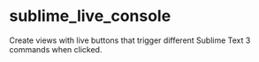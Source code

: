 sublime_live_console
====================

Create views with live buttons that trigger different Sublime Text 3 commands when clicked.
